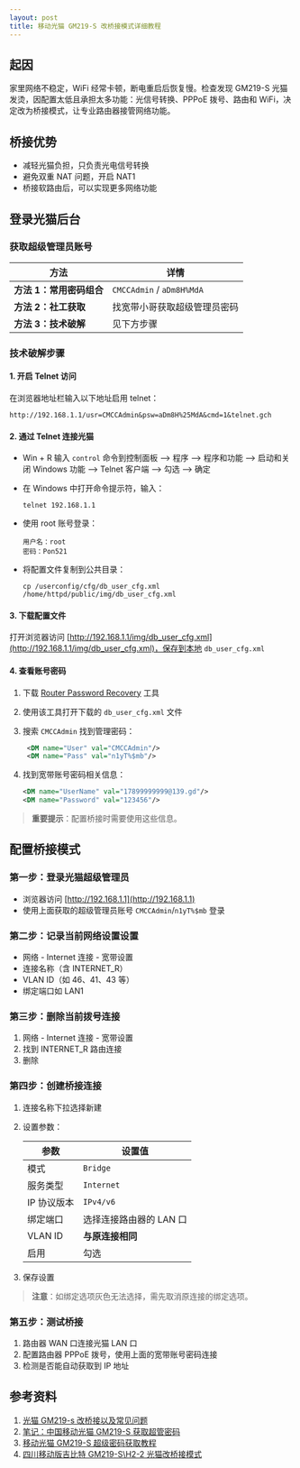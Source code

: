 ```yaml
---
layout: post
title: 移动光猫 GM219-S 改桥接模式详细教程
---
```


## 起因

家里网络不稳定，WiFi 经常卡顿，断电重启后恢复慢。检查发现 GM219-S 光猫发烫，因配置太低且承担太多功能：光信号转换、PPPoE 拨号、路由和 WiFi，决定改为桥接模式，让专业路由器接管网络功能。

## 桥接优势

- 减轻光猫负担，只负责光电信号转换
- 避免双重 NAT 问题，开启 NAT1
- 桥接软路由后，可以实现更多网络功能

## 登录光猫后台

### 获取超级管理员账号

| 方法 | 详情 |
|------|------|
| **方法 1：常用密码组合** | `CMCCAdmin` / `aDm8H%MdA` |
| **方法 2：社工获取** | 找宽带小哥获取超级管理员密码 |
| **方法 3：技术破解** | 见下方步骤 |

### 技术破解步骤

#### 1. 开启 Telnet 访问

在浏览器地址栏输入以下地址启用 telnet：
```
http://192.168.1.1/usr=CMCCAdmin&psw=aDm8H%25MdA&cmd=1&telnet.gch
```

#### 2. 通过 Telnet 连接光猫
- Win + R 输入 `control` 命令到控制面板 --> 程序 --> 程序和功能 --> 启动和关闭 Windows 功能 --> Telnet 客户端 --> 勾选 --> 确定

- 在 Windows 中打开命令提示符，输入：
  ```
  telnet 192.168.1.1
  ```

- 使用 root 账号登录：
  ```
  用户名：root
  密码：Pon521
  ```

- 将配置文件复制到公共目录：
  ```
  cp /userconfig/cfg/db_user_cfg.xml /home/httpd/public/img/db_user_cfg.xml
  ```

#### 3. 下载配置文件

打开浏览器访问 [http://192.168.1.1/img/db_user_cfg.xml](http://192.168.1.1/img/db_user_cfg.xml)，保存到本地 `db_user_cfg.xml`

#### 4. 查看账号密码

1. 下载 [Router Password Recovery](https://www.nirsoft.net/utils/router_password_recovery.html) 工具

2. 使用该工具打开下载的 `db_user_cfg.xml` 文件

3. 搜索 `CMCCAdmin` 找到管理密码：
   ```xml
    <DM name="User" val="CMCCAdmin"/>
    <DM name="Pass" val="n1yT%$mb"/>
   ```

4. 找到宽带账号密码相关信息：
   ```xml
   <DM name="UserName" val="17899999999@139.gd"/>
   <DM name="Password" val="123456"/>
   ```

> **重要提示**：配置桥接时需要使用这些信息。

## 配置桥接模式

### 第一步：登录光猫超级管理员
- 浏览器访问 [http://192.168.1.1](http://192.168.1.1)
- 使用上面获取的超级管理员账号 `CMCCAdmin`/`n1yT%$mb` 登录

### 第二步：记录当前网络设置设置
- 网络 - Internet 连接 - 宽带设置
- 连接名称（含 INTERNET_R）
- VLAN ID（如 46、41、43 等）
- 绑定端口如 LAN1

### 第三步：删除当前拨号连接

1. 网络 - Internet 连接 - 宽带设置
2. 找到 INTERNET_R 路由连接
3. 删除

### 第四步：创建桥接连接

1. 连接名称下拉选择新建
2. 设置参数：

   | 参数 | 设置值 |
   |------|--------|
   | 模式 | `Bridge` |
   | 服务类型 | `Internet` |
   | IP 协议版本 | `IPv4/v6` |
   | 绑定端口 | 选择连接路由器的 LAN 口 |
   | VLAN ID | **与原连接相同** |
   | 启用 | 勾选 |

3. 保存设置

> **注意**：如绑定选项灰色无法选择，需先取消原连接的绑定选项。

### 第五步：测试桥接

1. 路由器 WAN 口连接光猫 LAN 口
2. 配置路由器 PPPoE 拨号，使用上面的宽带账号密码连接
3. 检测是否能自动获取到 IP 地址

## 参考资料

1. [光猫 GM219-s 改桥接以及常见问题](https://blog.csdn.net/u010263423/article/details/133375594)
2. [笔记：中国移动光猫 GM219-S 获取超管密码](https://www.bilibili.com/opus/575523027808714585)
3. [移动光猫 GM219-S 超级密码获取教程](https://blog.csdn.net/MUZIYUQI/article/details/134637437)
4. [四川移动版吉比特 GM219-S\H2-2 光猫改桥接模式](https://blog.ppgg.in/10042.html)
